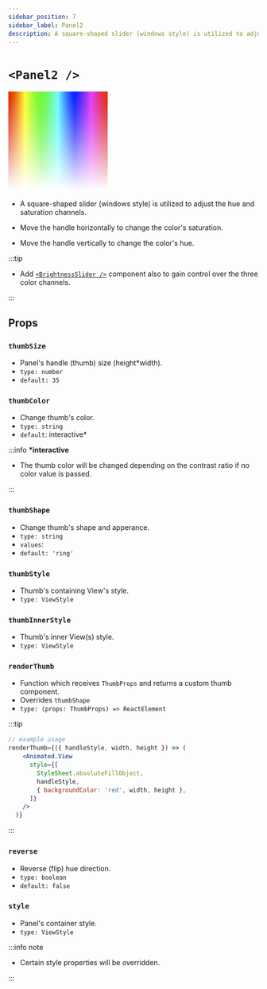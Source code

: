 ```yaml
---
sidebar_position: 7
sidebar_label: Panel2
description: A square-shaped slider (windows style) is utilized to adjust the hue and saturation channels.
---
```


# `<Panel2 />`

![panel2](../../../images/panel2.png)

- A square-shaped slider (windows style) is utilized to adjust the hue and saturation channels.

- Move the handle horizontally to change the color's saturation.

- Move the handle vertically to change the color's hue.

:::tip

- Add [`<BrightnessSlider />`](./BrightnessSlider) component also to gain control over the three color channels.

:::

## Props

### `thumbSize`

- Panel's handle (thumb) size (height\*width).
- `type: number`
- `default: 35`

### `thumbColor`

- Change thumb's color.
- `type: string`
- `default`: interactive\*

:::info **\*interactive**

- The thumb color will be changed depending on the contrast ratio if no color value is passed.

:::

### `thumbShape`

- Change thumb's shape and apperance.
- `type: string`
- `values`: <shapes/>
- `default: 'ring'`

### `thumbStyle`

- Thumb's containing View's style.
- `type: ViewStyle`

### `thumbInnerStyle`

- Thumb's inner View(s) style.
- `type: ViewStyle`

### `renderThumb`

- Function which receives `ThumbProps` and returns a custom thumb component.
- Overrides `thumbShape`
- `type: (props: ThumbProps) => ReactElement`

:::tip

```jsx
// example usage
renderThumb={({ handleStyle, width, height }) => (
    <Animated.View
      style={[
        StyleSheet.absoluteFillObject,
        handleStyle,
        { backgroundColor: 'red', width, height },
      ]}
    />
  )}
```
:::

### `reverse`

- Reverse (flip) hue direction.
- `type: boolean`
- `default: false`

### `style`

- Panel's container style.
- `type: ViewStyle`

:::info note

- Certain style properties will be overridden.

:::
